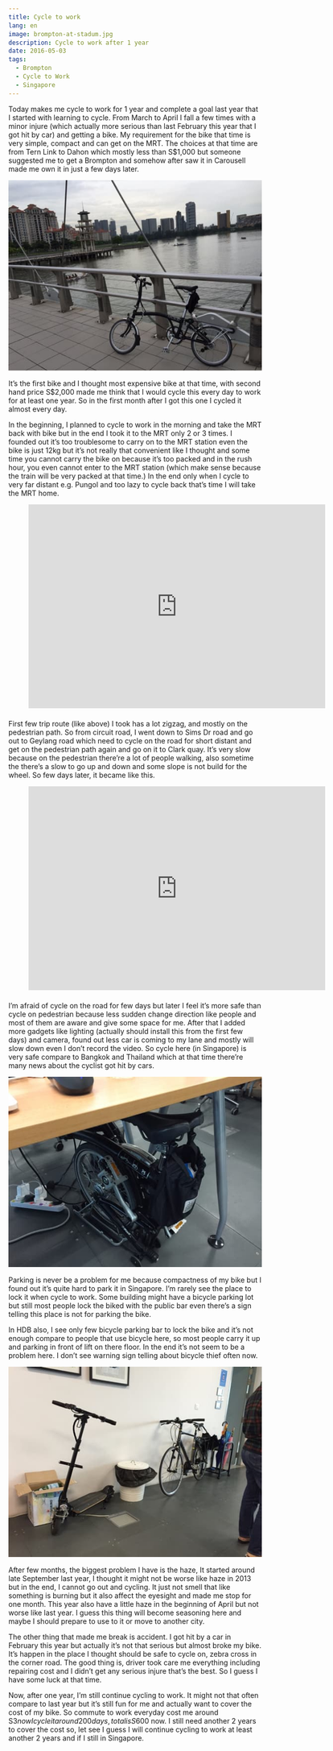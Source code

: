 ```yaml
---
title: Cycle to work
lang: en
image: brompton-at-stadum.jpg
description: Cycle to work after 1 year
date: 2016-05-03
tags:
  - Brompton
  - Cycle to Work
  - Singapore
---
```


Today makes me cycle to work for 1 year and complete a goal last year that I started with learning to cycle. From March to April I fall a few times with a minor injure (which actually more serious than last February this year that I got hit by car) and getting a bike. My requirement for the bike that time is very simple, compact and can get on the MRT. The choices at that time are from Tern Link to Dahon which mostly less than S$1,000 but someone suggested me to get a Brompton and somehow after saw it in Carousell made me own it in just a few days later.

[![My Brompton S6R](brompton-at-stadium-small.jpg)](brompton-at-stadum.jpg)

It’s the first bike and I thought most expensive bike at that time, with second hand price S$2,000 made me think that I would cycle this every day to work for at least one year. So in the first month after I got this one I cycled it almost every day.

In the beginning, I planned to cycle to work in the morning and take the MRT back with bike but in the end I took it to the MRT only 2 or 3 times. I founded out it’s too troublesome to carry on to the MRT station even the bike is just 12kg but it’s not really that convenient like I thought and some time you cannot carry the bike on because it’s too packed and in the rush hour, you even cannot enter to the MRT station (which make sense because the train will be very packed at that time.) In the end only when I cycle to very far distant e.g. Pungol and too lazy to cycle back that’s time I will take the MRT home.

<figure style="display: flex; flex-direction: column">
  <iframe height='405' width='590' frameborder='0' allowtransparency='true' scrolling='no' src='https://www.strava.com/activities/297717880/embed/d2fc226725d110ea391ce75d6ffaa24f06e37dca' style="margin-bottom: 0.5rem; border:"></iframe>
</figure>

First few trip route (like above) I took has a lot zigzag, and mostly on the pedestrian path. So from circuit road, I went down to Sims Dr road and go out to Geylang road which need to cycle on the road for short distant and get on the pedestrian path again and go on it to Clark quay. It’s very slow because on the pedestrian there’re a lot of people walking, also sometime the there’s a slow to go up and down and some slope is not build for the wheel. So few days later, it became like this.

<figure style="display: flex; flex-direction: column">
  <iframe height='405' width='590' frameborder='0' allowtransparency='true' scrolling='no' src='https://www.strava.com/activities/304889870/embed/dec609f3178a02fd711ab62d15617daed239eda7' style="margin-bottom: 0.5rem; border:"></iframe>
</figure>

I’m afraid of cycle on the road for few days but later I feel it’s more safe than cycle on pedestrian because less sudden change direction like people and most of them are aware and give some space for me. After that I added more gadgets like lighting (actually should install this from the first few days) and camera, found out less car is coming to my lane and mostly will slow down even I don’t record the video. So cycle here (in Singapore) is very safe compare to Bangkok and Thailand which at that time there’re many news about the cyclist got hit by cars.

[![My bicycle parking place in the old Viki office](brompton-under-desk-small.jpg)](brompton-under-desk.jpg)

Parking is never be a problem for me because compactness of my bike but I found out it’s quite hard to park it in Singapore. I’m rarely see the place to lock it when cycle to work. Some building might have a bicycle parking lot but still most people lock the biked with the public bar even there’s a sign telling this place is not for parking the bike.

In HDB also, I see only few bicycle parking bar to lock the bike and it’s not enough compare to people that use bicycle here, so most people carry it up and parking in front of lift on there floor. In the end it’s not seem to be a problem here. I don’t see warning sign telling about bicycle thief often now.

[![Parking space behind my desk](office-bike-parking-space-small.jpg)](office-bike-parking-space.jpg)

After few months, the biggest problem I have is the haze, It started around late September last year, I thought it might not be worse like haze in 2013 but in the end, I cannot go out and cycling. It just not smell that like something is burning but it also affect the eyesight and made me stop for one month. This year also have a little haze in the beginning of April but not worse like last year. I guess this thing will become seasoning here and maybe I should prepare to use to it or move to another city.

The other thing that made me break is accident. I got hit by a car in February this year but actually it’s not that serious but almost broke my bike. It’s happen in the place I thought should be safe to cycle on, zebra cross in the corner road. The good thing is, driver took care me everything including repairing cost and I didn’t get any serious injure that’s the best. So I guess I have some luck at that time.

Now, after one year, I’m still continue cycling to work. It might not that often compare to last year but it’s still fun for me and actually want to cover the cost of my bike. So commute to work everyday cost me around S$3 now I cycle it around 200 days, total is S$600 now. I still need another 2 years to cover the cost so, let see I guess I will continue cycling to work at least another 2 years and if I still in Singapore.
